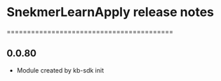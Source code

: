 # SnekmerLearnApply release notes
=========================================

0.0.80
-----
* Module created by kb-sdk init
